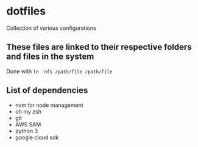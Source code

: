 # dotfiles

Collection of various configurations

## These files are linked to their respective folders and files in the system

Done with `ln -nfs /path/file /path/file`

## List of dependencies

- nvm for node management
- oh my zsh
- git
- AWS SAM
- python 3
- google cloud sdk
